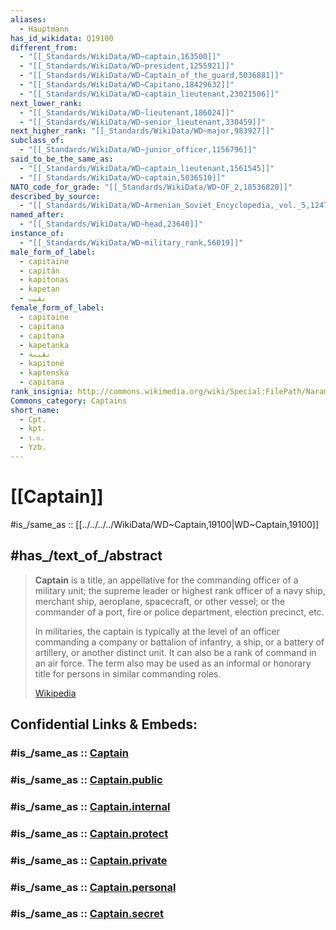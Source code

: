 ```yaml
---
aliases:
  - Hauptmann
has_id_wikidata: Q19100
different_from:
  - "[[_Standards/WikiData/WD~captain,163500]]"
  - "[[_Standards/WikiData/WD~president,1255921]]"
  - "[[_Standards/WikiData/WD~Captain_of_the_guard,5036881]]"
  - "[[_Standards/WikiData/WD~Capitano,18429632]]"
  - "[[_Standards/WikiData/WD~captain_lieutenant,23021506]]"
next_lower_rank:
  - "[[_Standards/WikiData/WD~lieutenant,186024]]"
  - "[[_Standards/WikiData/WD~senior_lieutenant,330459]]"
next_higher_rank: "[[_Standards/WikiData/WD~major,983927]]"
subclass_of:
  - "[[_Standards/WikiData/WD~junior_officer,1156796]]"
said_to_be_the_same_as:
  - "[[_Standards/WikiData/WD~captain_lieutenant,1561545]]"
  - "[[_Standards/WikiData/WD~captain,5036510]]"
NATO_code_for_grade: "[[_Standards/WikiData/WD~OF_2,18536820]]"
described_by_source:
  - "[[_Standards/WikiData/WD~Armenian_Soviet_Encyclopedia,_vol._5,124737632]]"
named_after:
  - "[[_Standards/WikiData/WD~head,23640]]"
instance_of:
  - "[[_Standards/WikiData/WD~military_rank,56019]]"
male_form_of_label:
  - capitaine
  - capitán
  - kapitonas
  - kapetan
  - نقيب
female_form_of_label:
  - capitaine
  - capitana
  - capitana
  - kapetanka
  - نقيبة
  - kapitonė
  - kaptenska
  - capitana
rank_insignia: http://commons.wikimedia.org/wiki/Special:FilePath/Naramiennik%20Kapitan.svg
Commons_category: Captains
short_name:
  - Cpt.
  - kpt.
  - ร.อ.
  - Yzb.
---
```


# [[Captain]] 

#is_/same_as :: [[../../../../WikiData/WD~Captain,19100|WD~Captain,19100]] 

## #has_/text_of_/abstract 

> **Captain** is a title, an appellative for the commanding officer of a military unit; 
> the supreme leader or highest rank officer of a navy ship, merchant ship, aeroplane, spacecraft, or other vessel; 
> or the commander of a port, fire or police department, election precinct, etc. 
> 
> In militaries, the captain is typically at the level of an officer 
> commanding a company or battalion of infantry, a ship, or a battery of artillery, or another distinct unit. 
> It can also be a rank of command in an air force. 
> The term also may be used as an informal or honorary title for persons in similar commanding roles.
>
> [Wikipedia](https://en.wikipedia.org/wiki/Captain) 




## Confidential Links & Embeds: 

### #is_/same_as :: [Captain](/_Standards/Society/Military/Military_Rank/Captain.md) 

### #is_/same_as :: [Captain.public](/_public/Society/Military/Military_Rank/Captain.public.md) 

### #is_/same_as :: [Captain.internal](/_internal/Society/Military/Military_Rank/Captain.internal.md) 

### #is_/same_as :: [Captain.protect](/_protect/Society/Military/Military_Rank/Captain.protect.md) 

### #is_/same_as :: [Captain.private](/_private/Society/Military/Military_Rank/Captain.private.md) 

### #is_/same_as :: [Captain.personal](/_personal/Society/Military/Military_Rank/Captain.personal.md) 

### #is_/same_as :: [Captain.secret](/_secret/Society/Military/Military_Rank/Captain.secret.md)

